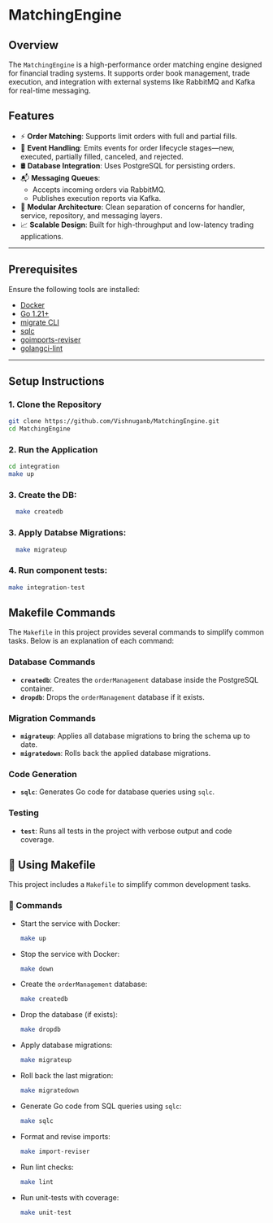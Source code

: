 # MatchingEngine

## Overview
The `MatchingEngine` is a high-performance order matching engine designed for financial trading systems. 
It supports order book management, trade execution, and integration with external systems like RabbitMQ and Kafka for real-time messaging.

## Features

- ⚡ **Order Matching**: Supports limit orders with full and partial fills.
- 🔁 **Event Handling**: Emits events for order lifecycle stages—new, executed, partially filled, canceled, and rejected.
- 🛢️ **Database Integration**: Uses PostgreSQL for persisting orders.
- 📬 **Messaging Queues**:
  - Accepts incoming orders via RabbitMQ.
  - Publishes execution reports via Kafka.
- 🧱 **Modular Architecture**: Clean separation of concerns for handler, service, repository, and messaging layers.
- 📈 **Scalable Design**: Built for high-throughput and low-latency trading applications.
---

## Prerequisites

Ensure the following tools are installed:

- [Docker](https://www.docker.com/)
- [Go 1.21+](https://go.dev/doc/install)
- [migrate CLI](https://github.com/golang-migrate/migrate#installation)
- [sqlc](https://docs.sqlc.dev/en/latest/)
- [goimports-reviser](https://github.com/incu6us/goimports-reviser)
- [golangci-lint](https://golangci-lint.run/)

---

## Setup Instructions

### 1. Clone the Repository
```bash
git clone https://github.com/Vishnuganb/MatchingEngine.git
cd MatchingEngine 
```

### 2. Run the Application
```bash
cd integration
make up 
```

### 3. Create the DB:
```bash
  make createdb
```

### 3. Apply Databse Migrations:
```bash
  make migrateup
```

### 4. Run component tests:
  ```bash
  make integration-test
  ```

## Makefile Commands

The `Makefile` in this project provides several commands to simplify common tasks. Below is an explanation of each command:

### Database Commands
- **`createdb`**: Creates the `orderManagement` database inside the PostgreSQL container.
- **`dropdb`**: Drops the `orderManagement` database if it exists.

### Migration Commands
- **`migrateup`**: Applies all database migrations to bring the schema up to date.
- **`migratedown`**: Rolls back the applied database migrations.

### Code Generation
- **`sqlc`**: Generates Go code for database queries using `sqlc`.

### Testing
- **`test`**: Runs all tests in the project with verbose output and code coverage.

## 🧰 Using Makefile

This project includes a `Makefile` to simplify common development tasks.

### 🔧 Commands

- Start the service with Docker:
  ```bash
  make up
  ```
  
- Stop the service with Docker:
  ```bash
  make down
  ```

- Create the `orderManagement` database:
  ```bash
  make createdb
  ```

- Drop the database (if exists):
  ```bash
  make dropdb
  ```

- Apply database migrations:
  ```bash
  make migrateup
  ```

- Roll back the last migration:
  ```bash
  make migratedown
  ```

- Generate Go code from SQL queries using `sqlc`:
  ```bash
  make sqlc
  ```

- Format and revise imports:
  ```bash
  make import-reviser
  ```

- Run lint checks:
  ```bash
  make lint
  ```

- Run unit-tests with coverage:
  ```bash
  make unit-test
  ```

